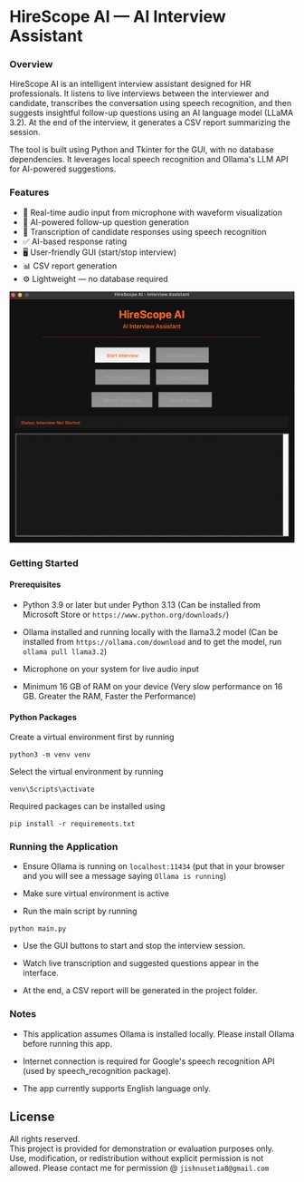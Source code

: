 
# HireScope AI — AI Interview Assistant

### Overview
HireScope AI is an intelligent interview assistant designed for HR professionals. It listens to live interviews between the interviewer and candidate, transcribes the conversation using speech recognition, and then suggests insightful follow-up questions using an AI language model (LLaMA 3.2). At the end of the interview, it generates a CSV report summarizing the session.

The tool is built using Python and Tkinter for the GUI, with no database dependencies. It leverages local speech recognition and Ollama's LLM API for AI-powered suggestions.

### Features
- 🎤 Real-time audio input from microphone with waveform visualization  
- 🧠 AI-powered follow-up question generation  
- 📄 Transcription of candidate responses using speech recognition  
- ✅ AI-based response rating  
- 🖥️ User-friendly GUI (start/stop interview)  
- 📊 CSV report generation  
- ⚙️ Lightweight — no database required

![alt text][imagePrev]

[imagePrev]: https://github.com/JishnuSetia/HireScopeAI/blob/main/IMAGE-HIRESCOPE.png?raw=true "PREVIEW"

### Getting Started
#### Prerequisites
- Python 3.9 or later but under Python 3.13 (Can be installed from Microsoft Store or ```https://www.python.org/downloads/```)

- Ollama installed and running locally with the llama3.2 model (Can be installed from ```https://ollama.com/download``` and to get the model, run ```ollama pull llama3.2```)

- Microphone on your system for live audio input

- Minimum 16 GB of RAM on your device (Very slow performance on 16 GB. Greater the RAM, Faster the Performance)

#### Python Packages
Create a virtual environment first by running

```
python3 -m venv venv
```

Select the virtual environment by running

```
venv\Scripts\activate
```

Required packages can be installed using 

```
pip install -r requirements.txt
```
### Running the Application
- Ensure Ollama is running on ```localhost:11434``` (put that in your browser and you will see a message saying ```Ollama is running```)

- Make sure virtual environment is active

- Run the main script by running
```
python main.py
```
- Use the GUI buttons to start and stop the interview session.

- Watch live transcription and suggested questions appear in the interface.

- At the end, a CSV report will be generated in the project folder.

### Notes
- This application assumes Ollama is installed locally. Please install Ollama before running this app.

- Internet connection is required for Google's speech recognition API (used by speech_recognition package).

- The app currently supports English language only.

## License

All rights reserved.  
This project is provided for demonstration or evaluation purposes only.  
Use, modification, or redistribution without explicit permission is not allowed.
Please contact me for permission @ ```jishnusetia8@gmail.com```
